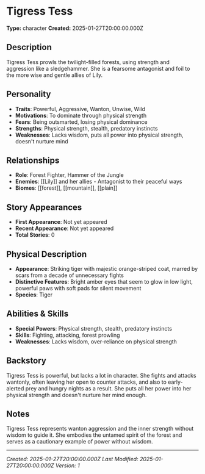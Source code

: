 # Tigress Tess

**Type:** character
**Created:** 2025-01-27T20:00:00.000Z

## Description

Tigress Tess prowls the twilight-filled forests, using strength and aggression like a sledgehammer. She is a fearsome antagonist and foil to the more wise and gentle allies of Lily.

## Personality

- **Traits**: Powerful, Aggressive, Wanton, Unwise, Wild
- **Motivations**: To dominate through physical strength
- **Fears**: Being outsmarted, losing physical dominance
- **Strengths**: Physical strength, stealth, predatory instincts
- **Weaknesses**: Lacks wisdom, puts all power into physical strength, doesn't nurture mind

## Relationships

- **Role**: Forest Fighter, Hammer of the Jungle
- **Enemies**: [[Lily]] and her allies - Antagonist to their peaceful ways
- **Biomes**: [[forest]], [[mountain]], [[plain]]

## Story Appearances

- **First Appearance**: Not yet appeared
- **Recent Appearance**: Not yet appeared
- **Total Stories**: 0

## Physical Description

- **Appearance**: Striking tiger with majestic orange-striped coat, marred by scars from a decade of unnecessary fights
- **Distinctive Features**: Bright amber eyes that seem to glow in low light, powerful paws with soft pads for silent movement
- **Species**: Tiger

## Abilities & Skills

- **Special Powers**: Physical strength, stealth, predatory instincts
- **Skills**: Fighting, attacking, forest prowling
- **Weaknesses**: Lacks wisdom, over-reliance on physical strength

## Backstory

Tigress Tess is powerful, but lacks a lot in character. She fights and attacks wantonly, often leaving her open to counter attacks, and also to early-alerted prey and hungry nights as a result. She puts all her power into her physical strength and doesn't nurture her mind enough.

## Notes

Tigress Tess represents wanton aggression and the inner strength without wisdom to guide it. She embodies the untamed spirit of the forest and serves as a cautionary example of power without wisdom.

---
*Created: 2025-01-27T20:00:00.000Z*
*Last Modified: 2025-01-27T20:00:00.000Z*
*Version: 1*

